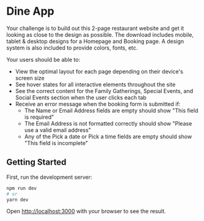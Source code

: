 # Dine App

Your challenge is to build out this 2-page restaurant website and get it looking as close to the design as possible. The download includes mobile, tablet & desktop designs for a Homepage and Booking page. A design system is also included to provide colors, fonts, etc.

Your users should be able to:

- View the optimal layout for each page depending on their device's screen size
- See hover states for all interactive elements throughout the site
- See the correct content for the Family Gatherings, Special Events, and Social Events section when the user clicks each tab
- Receive an error message when the booking form is submitted if:
  - The Name or Email Address fields are empty should show "This field is required"
  - The Email Address is not formatted correctly should show "Please use a valid email address"
  - Any of the Pick a date or Pick a time fields are empty should show "This field is incomplete"

## Getting Started

First, run the development server:

```bash
npm run dev
# or
yarn dev
```

Open [http://localhost:3000](http://localhost:3000) with your browser to see the result.
